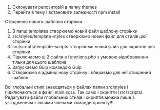 1. Склонувати репозиторій в папку themes
2. Перейти в тему і встановити залежності npm install

Створення нового шаблона сторінки
1. В папці templates створюємо новий файл шаблону сторінки
2. src/styles/template-styles створюємо новий файл для стилів цієї сторінки
3. src/scripts/template-scripts створюємо новий файл для скриптів цієї сторінки
4. Підключаємо ці 2 файли в functions.php з умовою відображення тільки для цього шаблона
5. Запускаємо Gulp командою Gulp
6. Створюємо в адмінці нову сторінку і обираємо для неї створений шаблон

Всі глобальні стилі знаходяться у файлах папки src/styles і підключаються в файлі main.scss. Так само і скрипти (src/scripts). Редагувати файли глобальних стилів і скриптів можна лише з узгодженням з іншими членами команди проекту!!!
